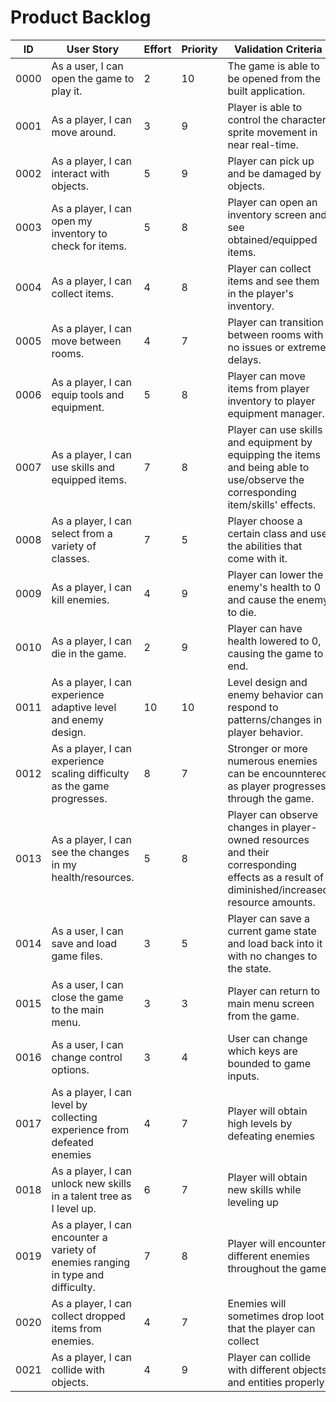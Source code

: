 # Product Backlog

| ID | User Story | Effort | Priority | Validation Criteria | Status |
|----|------------|--------|----------|---------------------|--------|
|0000|As a user, I can open the game to play it. |2|10|The game is able to be opened from the built application. |DONE|
|0001|As a player, I can move around. |3|9|Player is able to control the character sprite movement in near real-time. |TESTING|
|0002|As a player, I can interact with objects. |5|9|Player can pick up and be damaged by objects. |TESTING|
|0003|As a player, I can open my inventory to check for items. |5|8|Player can open an inventory screen and see obtained/equipped items. |TESTING|
|0004|As a player, I can collect items. |4|8|Player can collect items and see them in the player's inventory. |TO DO|
|0005|As a player, I can move between rooms. |4|7|Player can transition between rooms with no issues or extreme delays. |TO DO|
|0006|As a player, I can equip tools and equipment. |5|8|Player can move items from player inventory to player equipment manager. |TO DO|
|0007| As a player, I can use skills and equipped items. |7|8|Player can use skills and equipment by equipping the items and being able to use/observe the corresponding item/skills' effects. |TO DO|
|0008|As a player, I can select from a variety of classes. |7|5|Player choose a certain class and use the abilities that come with it. |TO DO|
|0009|As a player, I can kill enemies. |4|9|Player can lower the enemy's health to 0 and cause the enemy to die.  |TO DO|
|0010|As a player, I can die in the game. |2|9|Player can have health lowered to 0, causing the game to end. |TO DO|
|0011|As a player, I can experience adaptive level and enemy design. |10|10| Level design and enemy behavior can respond to patterns/changes in player behavior. |TO DO|
|0012|As a player, I can experience scaling difficulty as the game progresses. |8|7| Stronger or more numerous enemies can be encounntered as player progresses through the game. |TO DO|
|0013|As a player, I can see the changes in my health/resources. |5|8| Player can observe changes in player-owned resources and their corresponding effects as a result of diminished/increased resource amounts. |TESTING|
|0014|As a user, I can save and load game files. |3|5| Player can save a current game state and load back into it with no changes to the state. |TO DO|
|0015|As a user, I can close the game to the main menu. |3|3|Player can return to main menu screen from the game. |TO DO|
|0016|As a user, I can change control options. |3|4|User can change which keys are bounded to game inputs. |TO DO|
|0017|As a player, I can level by collecting experience from defeated enemies|4|7|Player will obtain high levels by defeating enemies|TO DO|
|0018|As a player, I can unlock new skills in a talent tree as I level up. |6|7|Player will obtain new skills while leveling up|TO DO|
|0019|As a player, I can encounter a variety of enemies ranging in type and difficulty. |7|8| Player will encounter different enemies throughout the game|TO DO|
|0020|As a player, I can collect dropped items from enemies.|4|7| Enemies will sometimes drop loot that the player can collect|TO DO|
|0021| As a player, I can collide with objects. |4|9| Player can collide with different objects and entities properly.| TESTING|

